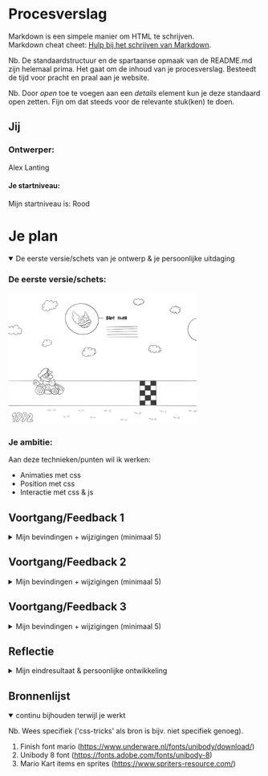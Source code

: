 # Procesverslag
Markdown is een simpele manier om HTML te schrijven.  
Markdown cheat cheet: [Hulp bij het schrijven van Markdown](https://github.com/adam-p/markdown-here/wiki/Markdown-Cheatsheet).

Nb. De standaardstructuur en de spartaanse opmaak van de README.md zijn helemaal prima. Het gaat om de inhoud van je procesverslag. Besteedt de tijd voor pracht en praal aan je website.

Nb. Door *open* toe te voegen aan een *details* element kun je deze standaard open zetten. Fijn om dat steeds voor de relevante stuk(ken) te doen.




## Jij

### Ontwerper:
Alex Lanting

#### Je startniveau:
Mijn startniveau is: Rood




# Je plan

<details open>
  <summary>De eerste versie/schets van je ontwerp & je persoonlijke uitdaging</summary>

  ### De eerste versie/schets:
  <img src="readme-images/schets.jpg" width="375px" alt="eerste versie/schets">


  ### Je ambitie: 
  Aan deze technieken/punten wil ik werken:
  - Animaties met css 
  - Position met css 
  - Interactie met css & js 
 
</details>




## Voortgang/Feedback 1

<details>
  <summary>Mijn bevindingen + wijzigingen (minimaal 5)</summary>

  ### Bevinding 1:
  Ik heb nu de basis van mijn concept uitgewerkt in codepen. Ik moet de styling en andere interactieve elementen nog toevoegen.
  <br>
  <img src="readme-images/codepen-20-04-2023.png" width="375px" alt="Codepen website opzet">


  #### oplossing:
  Ik ga de code nu van codepen naar lokaal verplaatsen zodat ik aan de styling en andere elementen kan werken. 



  ### Bevinding 2:
  Wanneer Mario over een flag heen gaat moet ook de achtergrond veranderen

  #### oplossing:
  Ik heb de body een class gegeven die steeds optelt van body1 naar body2 enzovoorts, hierdoor kan ik de background image per body veranderen. 
  <br>
  <img src="readme-images/js-20-04-2023.png" width="375px" alt="body class veranderen">




  ### Bevinding 3:
  Wat ga ik maken als mario aan het einde van de website is? 

  #### oplossing:
  Ik heb een finish animatie gemaakt net zoals je in het spel te zien krijgt wanneer je de game finished. 

  <br>
  <img src="readme-images/feedback.png" width="375px" alt="feedback">

</details>




## Voortgang/Feedback 2

<details>
  <summary>Mijn bevindingen + wijzigingen (minimaal 5)</summary>
  
  ### Bevinding 1:
  De html code heeft veel classes en ID's die niet noodzakelijk zijn
<br>
  <img src="readme-images/index-24-04-2023.png" width="375px" alt="HTML met veel classes en ID's">

  #### oplossing:
  Ik heb alle classes en ID's die niet nodig zijn weg gehaald en in de css anders aangesproken. Ook heb ik wat onnodige wrapper elementen weggehaald, en   divs vervangen voor sections. 
<br>
  <img src="readme-images/index-24-04-2023-v1.png" width="375px" alt="HTML met minder classes en ID's">



  ### Bevinding 2:
  Ik moet nog progressive disclosure toevoegen in mijn ontwerp. 

  #### oplossing:
  Ik heb een information button toegevoegd die in beeld komt aan het einde van de random box, als je hier op klikt zie je meer over de huidige Mario Kart game.



  ### Bevinding 3:
  Aan de onderkant van de website staat nu een groene kleur, maar het zou beter zijn als beneden de weg ook het gras van de huidige game laat zien. 

  #### oplossing:
  Ik heb een gras texture gemaakt voor elk spel en laad deze nu als background image in zodat er onder de weg ook gras is. 
  
  <br>
  <img src="readme-images/01-feedback-michael.png" width="375px" alt="feedback">
  <br>
  <img src="readme-images/02-feedback-michael.png" width="375px" alt="feedback">

</details>




## Voortgang/Feedback 3

<details>
  <summary>Mijn bevindingen + wijzigingen (minimaal 5)</summary>
  
  ### Bevinding 1:
  Ik had nog niet meerdere input manieren op de website. 

  #### oplossing:
  Ik heb scrollbuttons toegevoegd, zodat je ook met je muis kan scrollen door te klikken. 
  <br>
  <img src="readme-images/scrollbuttons.png" width="375px" alt="scrollbuttons op website">



  ### Bevinding 2:
  Ik had nog geen start scherm met een beetje uitleg over wat voor een website het is. 

  #### oplossing:
  Ik heb een startscherm gemaakt met allemaal items uit Mario Kart die rondvliegen en een uitleg. 
  <br>
  <img src="readme-images/startscherm.png" width="375px" alt="startscherm">




  ### Bevinding 3:
  de buttons op de website hebben nog een focus state. 

  #### oplossing:
  Ik heb een focus state toegevoegd wanneer de button focus heeft. 

  <br>
  <img src="readme-images/feedback-salentino.png" width="375px" alt="feedback">

</details>




## Reflectie

<details>
  <summary>Mijn eindresultaat & persoonlijke ontwikkeling</summary>

  ### Je uitkomst - karakteristiek screenshot(s):
  <img src="readme-images/startscherm.png" width="375px" alt="final ontwerp">
  <img src="readme-images/eindresultaat.png" width="375px" alt="final ontwerp">
  <img src="readme-images/information.png" width="375px" alt="final ontwerp">
  <img src="readme-images/finish.png" width="375px" alt="final ontwerp">


  ### Dit ging goed/Heb ik geleerd: 
  Ik heb mijzelf verder gespecialiseerd in HTML & CSS, ik begrijp beter hoe de verschillende position elementen elkaar beinvloeden. Verder heb ik in css bijvoorbeeld een "ridge" border gebruikt, ik had geen idee dat dit bestond. Javascript begrijp ik een stuk beter. Bovendien heb ik het project op een creatieve manier aangepakt, ik heb code geschreven die ik zelf ook leuk vond om te schrijven.  


  ### Dit was lastig/Is niet gelukt:
  Het was lastig om alle verschillende assets te verzamelen van Mario Kart. Verder wou ik bijvoorbeeld nog een race mode toevoegen maar hier had ik niet genoeg tijd voor. Javascript blijf ik toch de lastigste code vinden en hierbij duurde het soms even voordat alles werkte. 

</details>




## Bronnenlijst

<details open>
<summary>continu bijhouden terwijl je werkt</summary>

Nb. Wees specifiek ('css-tricks' als bron is bijv. niet specifiek genoeg).

1. Finish font mario (https://www.underware.nl/fonts/unibody/download/)
2. Unibody 8 font (https://fonts.adobe.com/fonts/unibody-8)
3. Mario Kart items en sprites (https://www.spriters-resource.com/)

</details>
